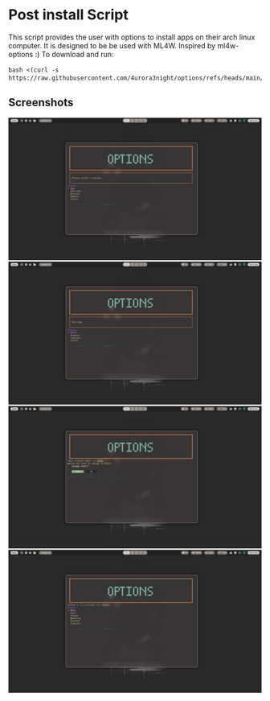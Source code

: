 # Post install Script

This script provides the user with options to install apps on their arch linux computer.
It is designed to be be used with ML4W.
Inspired by ml4w-options :)
To download and run:
```
bash <(curl -s https://raw.githubusercontent.com/4urora3night/options/refs/heads/main/option.sh)
```
## Screenshots
![alt text](http://raw.githubusercontent.com/4urora3night/4urora3night/refs/heads/main/screenshots/screenshot_08122024_153218.jpg)
![alt text](http://raw.githubusercontent.com/4urora3night/4urora3night/refs/heads/main/screenshots/screenshot_08122024_153258.jpg)
![alt text](http://raw.githubusercontent.com/4urora3night/4urora3night/refs/heads/main/screenshots/screenshot_08122024_153312.jpg)
![alt text](http://raw.githubusercontent.com/4urora3night/4urora3night/refs/heads/main/screenshots/screenshot_08122024_153331.jpg)

